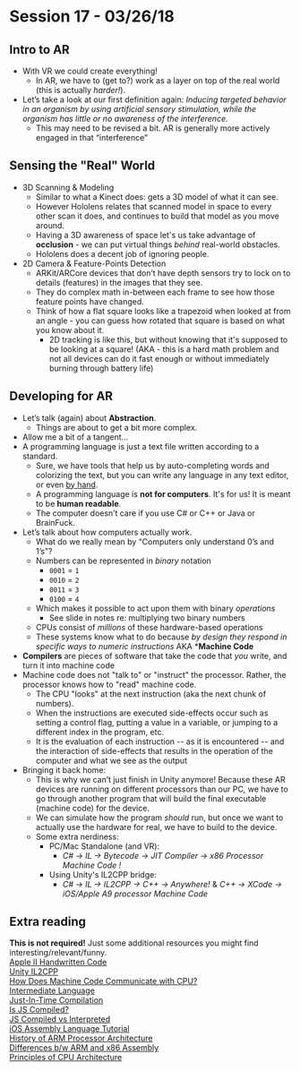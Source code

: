# Session 17 - 03/26/18

## Intro to AR
- With VR we could create everything!
    - In AR, we have to (get to?) work as a layer on top of the real world (this is actually _harder!_).
- Let’s take a look at our first definition again: _Inducing targeted behavior in an organism by using artificial sensory stimulation, while the organism has little or no awareness of the interference._
    - This may need to be revised a bit. AR is generally more actively engaged in that “interference”

## Sensing the "Real" World
- 3D Scanning & Modeling
    - Similar to what a Kinect does: gets a 3D model of what it can see.
    - However Hololens relates that scanned model in space to every other scan it does, and continues to build that model as you move around.
    - Having a 3D awareness of space let's us take advantage of **occlusion** - we can put virtual things _behind_ real-world obstacles.
    - Hololens does a decent job of ignoring people.
- 2D Camera & Feature-Points Detection
    - ARKit/ARCore devices that don’t have depth sensors try to lock on to details (features) in the images that they see.
    - They do complex math in-between each frame to see how those feature points have changed.
    - Think of how a flat square looks like a trapezoid when looked at from an angle - you can guess how rotated that square is based on what you know about it.
        - 2D tracking is like this, but without knowing that it's supposed to be looking at a square! (AKA - this is a hard math problem and not all devices can do it fast enough or without immediately burning through battery life)

## Developing for AR
- Let’s talk (again) about **Abstraction**.
    - Things are about to get a bit more complex.
- Allow me a bit of a tangent…
- A programming language is just a text file written according to a standard.
    - Sure, we have tools that help us by auto-completing words and colorizing the text, but you can write any language in any text editor, or even [by hand](http://www.duxburysystems.org/downloads/library/texas/apple/history/museum/computers_apple1/woz6502code.html).
    - A programming language is **not for computers**. It's for us! It is meant to be **human readable**. 
    - The computer doesn’t care if you use C# or C++ or Java or BrainFuck.
- Let’s talk about how computers actually work.
    - What do we really mean by “Computers only understand 0’s and 1’s”?
    - Numbers can be represented in _binary_ notation
        - `0001` = `1`
        - `0010` = `2`
        - `0011` = `3`
        - `0100` = `4`
    - Which makes it possible to act upon them with binary _operations_
        - See slide in notes re: multiplying two binary numbers
    - CPUs consist of _millions_ of these hardware-based operations
    - These systems know what to do because _by design they respond in specific ways to numeric instructions_ AKA ***Machine Code**
- **Compilers** are pieces of software that take the code that _you_ write, and turn it into machine code
-  Machine code does not "talk to" or "instruct" the processor. Rather, the processor knows how to "read" machine code.
    - The CPU "looks" at the next instruction (aka the next chunk of numbers). 
    - When the instructions are executed side-effects occur such as setting a control flag, putting a value in a variable, or jumping to a different index in the program, etc.
    - It is the evaluation of each instruction -- as it is encountered -- and the interaction of side-effects that results in the operation of the computer and what we see as the output
- Bringing it back home:
    - This is why we can’t just finish in Unity anymore! Because these AR devices are running on different processors than our PC, we have to go through another program that will build the final executable (machine code) for the device.
    - We can simulate how the program _should_ run, but once we want to actually use the hardware for real, we have to build to the device.
    - Some extra nerdiness:
        - PC/Mac Standalone (and VR):
            - _C# -> IL -> Bytecode -> JIT Compiler -> x86 Processor Machine Code !_
        - Using Unity's IL2CPP bridge:
            - _C# -> IL -> IL2CPP -> C++ -> Anywhere!_ & _C++ -> XCode -> iOS/Apple A9 processor Machine Code_



## Extra reading
**This is not required!** Just some additional resources you might find interesting/relevant/funny.   
[Apple II Handwritten Code](http://www.duxburysystems.org/downloads/library/texas/apple/history/museum/computers_apple1/woz6502code.html)     
[Unity IL2CPP](https://docs.unity3d.com/Manual/IL2CPP.html)    
[How Does Machine Code Communicate with CPU?](https://stackoverflow.com/questions/9753669/how-does-machine-code-communicate-with-processor)    
[Intermediate Language](https://en.wikipedia.org/wiki/Common_Intermediate_Language)    
[Just-In-Time Compilation](https://en.wikipedia.org/wiki/Just-in-time_compilation)    
[Is JS Compiled?](https://softwareengineering.stackexchange.com/questions/138521/is-javascript-interpreted-by-design)    
[JS Compiled vs Interpreted](https://softwareengineering.stackexchange.com/questions/291230/how-does-chrome-v8-work-and-why-was-javascript-not-jit-compiled-in-the-first-pl)    
[iOS Assembly Language Tutorial](https://www.raywenderlich.com/37181/ios-assembly-tutorial)    
[History of ARM Processor Architecture](https://www.telegraph.co.uk/finance/newsbysector/epic/arm/8243162/History-of-ARM-from-Acorn-to-Apple.html)    
[Differences b/w ARM and x86 Assembly](https://stackoverflow.com/questions/1732394/differences-between-arm-assembly-and-x86-assembly)    
[Principles of CPU Architecture](https://www.pctechguide.com/cpu-architecture/principles-of-cpu-architecture-logic-gates-mosfets-and-voltage)    
